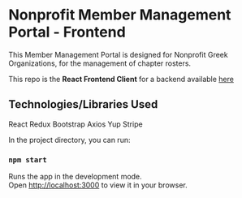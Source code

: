 # Nonprofit Member Management Portal - Frontend
This Member Management Portal is designed for Nonprofit Greek Organizations, for the management of chapter rosters. 

This repo is the **React Frontend Client** for a backend available [here]( https://github.com/sylvialchen/glo-management-backend)

## Technologies/Libraries Used
React
Redux
Bootstrap
Axios
Yup
Stripe


In the project directory, you can run:

### `npm start`

Runs the app in the development mode.\
Open [http://localhost:3000](http://localhost:3000) to view it in your browser.
